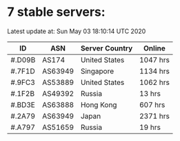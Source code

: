 # 7 stable servers:

Latest update at: Sun May 03 18:10:14 UTC 2020

| ID | ASN | Server Country | Online |
| -- | --- | -------------- | ------ |
| #.D09B | AS174 | United States | 1047 hrs |
| #.7F1D | AS63949 | Singapore | 1134 hrs |
| #.9FC3 | AS53889 | United States | 1062 hrs |
| #.1F2B | AS49392 | Russia | 13 hrs |
| #.BD3E | AS63888 | Hong Kong | 607 hrs |
| #.2A79 | AS63949 | Japan | 2371 hrs |
| #.A797 | AS51659 | Russia | 19 hrs |

